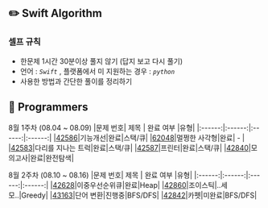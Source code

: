 ## ✏️ Swift Algorithm

### 셀프 규칙 <br>

- 한문제 1시간 30분이상 풀지 않기 (답지 보고 다시 풀기) </br>
- 언어 : _`Swift`_ , 플랫폼에서 미 지원하는 경우 : _`python`_ </br>
- 사용한 방법과 간단한 풀이를 정리하기 <br>

## 📌 Programmers

8월 1주차 (08.04 ~ 08.09)
|문제 번호| 제목 | 완료 여부 |유형|
|:------:|:------:|:------:|:------:|
|[42586](./Links/42586.md)|기능개선|완료|스택/큐|
|[62048](./Links/62048.md)|멀쩡한 사각형|완료| - |
|[42583](./Links/42583.md)|다리를 지나는 트럭|완료|스택/큐|
|[42587](./Links/42587.md)|프린터|완료|스택/큐|
|[42840](./Links/42840.md)|모의고사|완료|완전탐색|

8월 2주차 (08.10 ~ 08.16)
|문제 번호| 제목 | 완료 여부 |유형|
|:------:|:------:|:------:|:------:|
|[42628](./Links/42628.md)|이중우선순위큐|완료|Heap|
|[42860](./Links/42860)|조이스틱|..세모..|Greedy|
|[43163](https://programmers.co.kr/learn/courses/30/lessons/43163)|단어 변환|진행중|BFS/DFS|
|[42842](https://programmers.co.kr/learn/courses/30/lessons/42842)|카펫|미완료|BFS/DFS|
